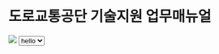<!DOCTYPE html><html>
<head>
  <meta charset="UTF-8">
  <meta name="viewport" content="width=device-width" />
  <title>Hello, world!</title>
  <link rel="stylesheet" href="style.css" />
</head>
<body>
	<h1>도로교통공단 기술지원 업무매뉴얼</h1>
	<div id="intro"></div>
	<img src="img/icon.png">
	<select>
		<option>hello</option>

	<script src="script.js"></script>
</body>
</html>
